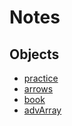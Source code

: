 # Notes

## Objects

- [practice](practice.js)
- [arrows](arrows.js)
- [book](book.js)
- [advArray](advArray.js)